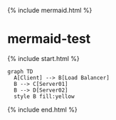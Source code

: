 {% include mermaid.html %}

# mermaid-test

{% include start.html %}
```
graph TD
  A[Client] --> B[Load Balancer]
  B --> C[Server01]
  B --> D[Server02]
  style B fill:yellow
```  
{% include end.html %}
